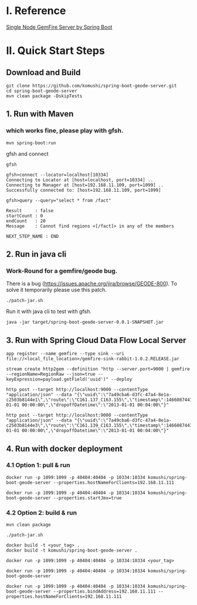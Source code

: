 # I. Reference
[Single Node GemFire Server by Spring Boot](https://github.com/komushi/spring-boot-gemfire-server)

# II. Quick Start Steps 

## Download and Build

```
git clone https://github.com/komushi/spring-boot-geode-server.git
cd spring-boot-geode-server
mvn clean package -DskipTests
```

## 1. Run with Maven

### which works fine, please play with gfsh.

```
mvn spring-boot:run
```

gfsh and connect

```
gfsh
```

```
gfsh>connect --locator=localhost[10334]
Connecting to Locator at [host=localhost, port=10334] ..
Connecting to Manager at [host=192.168.11.109, port=1099] ..
Successfully connected to: [host=192.168.11.109, port=1099]
```

```
gfsh>query --query="select * from /fact"

Result     : false
startCount : 0
endCount   : 20
Message    : Cannot find regions <[/fact]> in any of the members

NEXT_STEP_NAME : END
```

## 2. Run in java cli

### Work-Round for a gemfire/geode bug.
There is a bug (https://issues.apache.org/jira/browse/GEODE-800). To solve it temporarily please use this patch.
```
./patch-jar.sh
```

Run it with java cli to test with gfsh.

```
java -jar target/spring-boot-geode-server-0.0.1-SNAPSHOT.jar
```

## 3. Run with Spring Cloud Data Flow Local Server

```
app register --name gemfire --type sink --uri file://<local_file_location>/gemfire-sink-rabbit-1.0.2.RELEASE.jar

stream create http2gem --definition "http --server.port=9000 | gemfire --regionName=RegionRaw --json=true --keyExpression=payload.getField('uuid')" --deploy

http post --target http://localhost:9000 --contentType "application/json" --data "{\"uuid\":\"7a49cba6-d3fc-47a4-8e1a-c2503b8144e1\",\"route\":\"C161.137_C163.155\",\"timestamp\":1466087441276,\"pickupLatitude\":40.860326,\"pickupLongitude\":-73.967758,\"dropoffLatitude\":40.779728,\"dropoffLongitude\":-73.955383,\"pickupDatetime\":\"2013-01-01 00:00:00\",\"dropoffDatetime\":\"2013-01-01 00:04:00\"}"

http post --target http://localhost:9000 --contentType "application/json" --data "{\"uuid\":\"7a49cba6-d3fc-47a4-8e1a-c2503b8144e3\",\"route\":\"C161.139_C163.155\",\"timestamp\":1466087441276,\"pickupLatitude\":40.860326,\"pickupLongitude\":-73.967758,\"dropoffLatitude\":40.779728,\"dropoffLongitude\":-73.955383,\"pickupDatetime\":\"2013-01-01 00:00:00\",\"dropoffDatetime\":\"2013-01-01 00:04:00\"}"
```

## 4. Run with docker deployment

### 4.1 Option 1: pull & run
```
docker run -p 1099:1099 -p 40404:40404 -p 10334:10334 komushi/spring-boot-geode-server --properties.hostNameForClients=192.168.11.111
```

```
docker run -p 1099:1099 -p 40404:40404 -p 10334:10334 komushi/spring-boot-geode-server --properties.startJmx=true
```

### 4.2 Option 2: build & run

```
mvn clean package

./patch-jar.sh

docker build -t <your_tag> .
docker build -t komushi/spring-boot-geode-server .

docker run -p 1099:1099 -p 40404:40404 -p 10334:10334 <your_tag>

docker run -p 1099:1099 -p 40404:40404 -p 10334:10334 komushi/spring-boot-geode-server

docker run -p 1099:1099 -p 40404:40404 -p 10334:10334 komushi/spring-boot-geode-server --properties.bindAddress=192.168.11.111 --properties.hostNameForClients=192.168.11.111
```